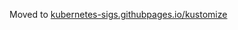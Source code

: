 Moved to [kubernetes-sigs.githubpages.io/kustomize](kubernetes-sigs.githubpages.io/kustomize/blog/releases/)